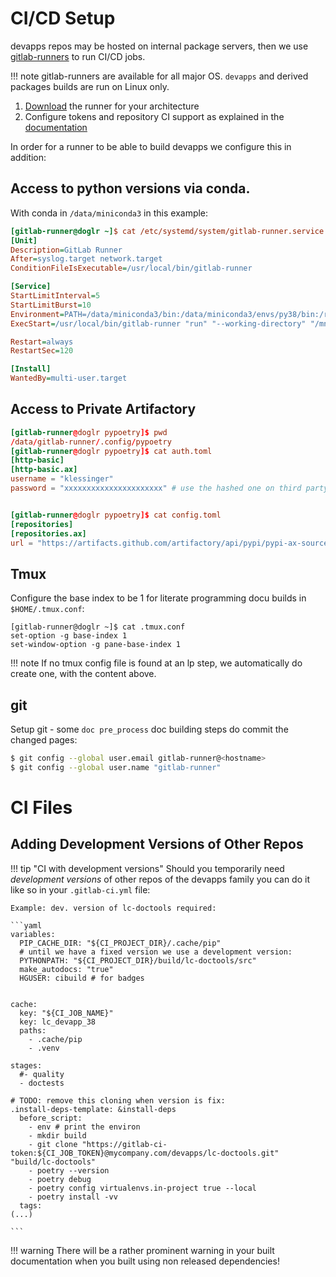 # CI/CD Setup

devapps repos may be hosted on internal package servers, then we use [gitlab-runners][glr] to run CI/CD jobs.

!!! note
    gitlab-runners are available for all major OS. `devapps` and derived packages builds are run on Linux only.


1. [Download][gl] the runner for your architecture
2. Configure tokens and repository CI support as explained in the [documentation][gl]

In order for a runner to be able to build devapps we configure this in addition:



## Access to python versions via conda.

With conda in `/data/miniconda3` in this example:

```ini
[gitlab-runner@doglr ~]$ cat /etc/systemd/system/gitlab-runner.service
[Unit]
Description=GitLab Runner
After=syslog.target network.target
ConditionFileIsExecutable=/usr/local/bin/gitlab-runner

[Service]
StartLimitInterval=5
StartLimitBurst=10
Environment=PATH=/data/miniconda3/bin:/data/miniconda3/envs/py38/bin:/root/.local/bin:/usr/local/sbin:/usr/local/bin:/usr/sbin:/usr/bin:/root/bin
ExecStart=/usr/local/bin/gitlab-runner "run" "--working-directory" "/mnt/volume_fra1_01/gitlab-runner" "--config" "/etc/gitlab-runner/config.toml" "--service" "gitlab-runner" "--syslog" "--user" "gitlab-runner"

Restart=always
RestartSec=120

[Install]
WantedBy=multi-user.target


```

## Access to Private Artifactory

```toml
[gitlab-runner@doglr pypoetry]$ pwd
/data/gitlab-runner/.config/pypoetry
[gitlab-runner@doglr pypoetry]$ cat auth.toml
[http-basic]
[http-basic.ax]
username = "klessinger"
password = "xxxxxxxxxxxxxxxxxxxxxx" # use the hashed one on third party machines


[gitlab-runner@doglr pypoetry]$ cat config.toml
[repositories]
[repositories.ax]
url = "https://artifacts.github.com/artifactory/api/pypi/pypi-ax-sources/simple/"

```

## Tmux

Configure the base index to be 1 for literate programming docu builds in `$HOME/.tmux.conf`:

```tmux
[gitlab-runner@doglr ~]$ cat .tmux.conf
set-option -g base-index 1
set-window-option -g pane-base-index 1
```

!!! note
    If no tmux config file is found at an lp step, we automatically do create one, with the content above. 


## git

Setup git - some `doc pre_process` doc building steps do commit the changed pages:

```bash
$ git config --global user.email gitlab-runner@<hostname>
$ git config --global user.name "gitlab-runner"
```


# CI Files

## Adding Development Versions of Other Repos


!!! tip "CI with development versions"
    Should you temporarily need *development versions* of other repos of the devapps family you can do it like so in your
    `.gitlab-ci.yml` file:

    Example: dev. version of lc-doctools required:

    ```yaml
    variables:
      PIP_CACHE_DIR: "${CI_PROJECT_DIR}/.cache/pip"
      # until we have a fixed version we use a development version:
      PYTHONPATH: "${CI_PROJECT_DIR}/build/lc-doctools/src"
      make_autodocs: "true"
      HGUSER: cibuild # for badges


    cache:
      key: "${CI_JOB_NAME}"
      key: lc_devapp_38
      paths:
        - .cache/pip
        - .venv

    stages:
      #- quality
      - doctests

    # TODO: remove this cloning when version is fix:
    .install-deps-template: &install-deps
      before_script:
        - env # print the environ
        - mkdir build
        - git clone "https://gitlab-ci-token:${CI_JOB_TOKEN}@mycompany.com/devapps/lc-doctools.git" "build/lc-doctools"
        - poetry --version
        - poetry debug
        - poetry config virtualenvs.in-project true --local
        - poetry install -vv
      tags:
    (...)

    ```

!!! warning
    There will be a rather prominent warning in your built documentation when you built using non released dependencies!


[glr]: https://docs.gitlab.com/runner/
[gl]: https://docs.gitlab.com/runner/install/

